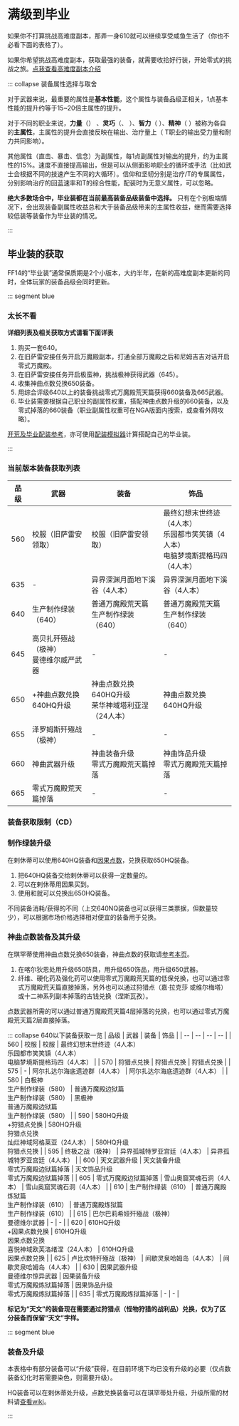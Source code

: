 # 满级到毕业

如果你不打算挑战高难度副本，那弄一身610<i class="xiv hq"></i>就可以继续享受咸鱼生活了（你也不必看下面的表格了）。

如果你希望挑战高难度副本，获取最强的装备，就需要收拾好行装，开始零式的挑战之旅。[点我查看高难度副本介绍](/topic/battle.md)

::: collapse 装备属性选择与取舍

对于武器来说，最重要的属性是**基本性能**，这个属性与装备品级正相关，1点基本性能的提升约等于15~20倍主属性的提升。

对于不同的职业来说，**力量**（<role name="melee" />） 、**灵巧**（<role name="ranged" />、<role name="ninja" />  ）、**智力**（<role name="magic" /> ）、**精神**（<role name="healer" /> ）被称为各自的**主属性**，主属性的提升会直接反映在输出、治疗量上（<role name="tank" /> T职业的输出受力量和耐力共同影响）。

其他属性（直击、暴击、信念）为副属性，每1点副属性对输出的提升，约为主属性的15%。速度不直接提高输出，但是可以从侧面影响职业的循环或手法（比如武士会根据不同的技速产生不同的大循环）。信仰和坚韧分别是治疗/T的专属属性，分别影响治疗的回蓝速率和T的综合性能，配装时为无意义属性，可以忽略。

**绝大多数场合中，毕业装都在当前最高装备品级装备中选择。** 只有在个别极端情况下，会出现装备副属性收益总和大于装备品级带来的主属性收益，继而需要选择较低装等装备作为毕业装的情况。

:::

## 毕业装的获取

FF14的“毕业装”通常保质期是2个小版本，大约半年，在新的高难度副本更新的同时，全体玩家的装备品级会同时更新。

::: segment blue
### 太长不看
**详细列表及相关获取方式请看下面详表**

1. 购买一套640<i class="xiv hq"></i>。
5. 在旧萨雷安接任务<quest name="水晶中的警告" type="plus" />开启万魔殿副本，打通全部万魔殿之后和尼姆吉吉<Pos name="迷津" :x="8.4" :y="27.4" />对话开启零式万魔殿。
4. 在旧萨雷安接任务<quest name="知识之都的咏诗之人" type="plus" />开启极蛮神，挑战极神获得武器（645）。
4. 收集神曲点数兑换650装备<!--，并使用材料将其升级为630（材料可以通过零式万魔殿炼狱篇获得）-->。
5. 用综合评级640以上的装备挑战零式万魔殿荒天篇获得660装备及665武器。
6. 毕业装需要根据自己职业的副属性权重，搭配神曲点数升级的660装备，以及零式掉落的660装备（职业副属性权重可在NGA版面内搜索，或查看外网攻略）。

[开荒及毕业配装参考](https://bbs.nga.cn/read.php?tid=36391376)，亦可使用[配装模拟器](https://asvel.github.io/ffxiv-gearing/)计算搭配自己的毕业装。

:::

### 当前版本装备获取列表

| 品级 | 武器 | 装备 | 饰品 |
| -- | -- | -- | -- |
| 560 | 校服（旧萨雷安领取） | 校服（旧萨雷安领取） | 最终幻想末世终迹（4人本）<br>乐园都市笑笑镇（4人本）<br>电脑梦境斯提格玛四（4人本） |
| 635 | - | 异界深渊月面地下溪谷（4人本） | 异界深渊月面地下溪谷（4人本） | 
| 640 | 生产制作绿装（640<i class="xiv hq"></i>） | 普通万魔殿荒天篇<br>生产制作绿装（640<i class="xiv hq"></i>） | 普通万魔殿荒天篇<br>生产制作绿装（640<i class="xiv hq"></i>） |
| 645 | 高贝扎歼殛战（极神）<br>曼德维尔威严武器 | - | - |
| 650 | <item name="极密型神典石" />+神曲点数兑换<br>640HQ升级 | 神曲点数兑换<br>640HQ升级<br>荣华神域塔利亚涅（24人本） | 神曲点数兑换<br>640HQ升级 |
| 655 | 泽罗姆斯歼殛战（极神） | - | - |
| 660 | 神曲武器升级 | 神曲装备升级<br>零式万魔殿荒天篇掉落 | 神曲饰品升级<br>零式万魔殿荒天篇掉落 |
| 665 | 零式万魔殿荒天篇掉落 | - | - |


### 装备获取限制（CD）
 
<IncludePage file="_includes/basic/restriction.md" />


### 制作绿装升级

在剌休蒂<Pos name="拉札罕" :x="10.8" :y="9.9" />可以使用640HQ装备和[因果点数](/advanced/currency.md#诗学神典石、因果神典石)，兑换获取650HQ装备。

1. 把640HQ装备交给剌休蒂可以获得一定数量的<item name="拉札罕的三类票据" />。
2. 可以在剌休蒂用因果买到<item name="象鼻狮强灵药" />。
3. 使用<item name="拉札罕的三类票据" />和<item name="象鼻狮强灵药" />就可以兑换出650HQ装备。

不同装备消耗/获得的<item name="拉札罕的三类票据" />不同（上交640NQ装备也可以获得三类票据，但数量较少），可以根据市场价格选择相对便宜的装备用于兑换。


### 神曲点数装备及其升级

在琪罕蒂<Pos name="拉札罕" :x="10.8" :y="10.3" />使用神曲点数兑换650装备，神曲点数的获取请[参考本页](/advanced/currency.md#神曲神典石)。

1. 在喀尔狄恩<Pos name="拉札罕" :x="10.9" :y="10.4" />处用<item name="至天强化纤维" />升级650防具，用<item name="至天硬化药" />升级650饰品，用<item name="至天强化药" />升级650武器。
2. 纤维、硬化药及强化药可以使用零式万魔殿荒天篇的低保兑换，也可以通过零式万魔殿荒天篇直接掉落，另外也可以通过狩猎点（嘉·拉克莎<Pos name="旧萨雷安" :x="11.9" :y="13.2" /> 或维尔梅塔<Pos name="拉札罕" :x="10.5" :y="7.4" />）或十二神系列副本掉落的古钱兑换（涅斯瓦孜<Pos name="拉札罕" :x="10.6" :y="10.0" />）。

点数武器所需的<item name="极密型神典石" />可以通过普通万魔殿荒天篇4层掉落的<item name="腐朽的荒天长剑" />兑换，也可以通过零式万魔殿荒天篇2层直接掉落。



::: collapse 640以下装备获取一览
| 品级 | 武器 | 装备 | 饰品 |
| -- | -- | -- | -- |
| 560 | 校服 | 校服 | 最终幻想末世终迹（4人本）<br>乐园都市笑笑镇（4人本）<br>电脑梦境斯提格玛四（4人本） |
| 570 | 狩猎点兑换 | 狩猎点兑换 | 狩猎点兑换 |
| 575 | - | 阿尔扎达尔海底遗迹群（4人本） | 阿尔扎达尔海底遗迹群（4人本） |
| 580 | 白极神<br>生产制作绿装（580<i class="xiv hq"></i>） | 普通万魔殿边狱篇<br>生产制作绿装（580<i class="xiv hq"></i>） | 黑极神<br>普通万魔殿边狱篇<br>生产制作绿装（580<i class="xiv hq"></i>） |
| 590 | 580HQ升级<br><item name="极小型神典石" />+狩猎点兑换 | 580HQ升级<br>狩猎点兑换<br>灿烂神域阿格莱亚（24人本） | 580HQ升级<br>狩猎点兑换 |
| 595 | 终极之战（极神） | 异界孤城特罗亚宫廷（4人本） | 异界孤城特罗亚宫廷（4人本） |
| 600 | 天文武器升级 | 天文装备升级<br>零式万魔殿边狱篇掉落 | 天文饰品升级<br>零式万魔殿边狱篇掉落 |
| 605 | 零式万魔殿边狱篇掉落 | 雪山奥窟冥魂石洞（4人本） | 雪山奥窟冥魂石洞（4人本） |
| 610 | 生产制作绿装（610<i class="xiv hq"></i>） | 普通万魔殿炼狱篇<br>生产制作绿装（610<i class="xiv hq"></i>） | 普通万魔殿炼狱篇<br>生产制作绿装（610<i class="xiv hq"></i>） |
| 615 | 巴尔巴莉希娅歼殛战（极神）<br>曼德维尔武器 | - | - |
| 620 | 610HQ升级<br><item name="极薄型神典石" />+因果点数兑换 | 610HQ升级<br>因果点数兑换<br>喜悦神域欧芙洛绪涅（24人本） | 610HQ升级<br>因果点数兑换 |
| 625 | 卢比坎特歼殛战（极神） | 间歇灵泉哈姆岛（4人本） | 间歇灵泉哈姆岛（4人本） |
| 630 | 因果武器升级<br>曼德维尔惊异武器 | 因果装备升级<br>零式万魔殿炼狱篇掉落 | 因果饰品升级<br>零式万魔殿炼狱篇掉落 |
| 635 | 零式万魔殿炼狱篇掉落 | - | - |

**标记为“天文”的装备现在需要通过狩猎点（怪物狩猎的战利品）兑换，仅为了区分装备而保留“天文”字样。**

::: segment blue

### 装备及升级

本表格中有部分装备可以“升级”获得，在目前环境下均已没有升级的必要（仅点数装备幻化时若需要染色，则需要升级）。

HQ装备可以在剌休蒂<Pos name="拉札罕" :x="10.8" :y="9.9" />处升级，点数兑换装备可以在琪罕蒂<Pos name="拉札罕" :x="10.8" :y="10.3" />处升级，升级所需的材料请[查看wiki](https://ff14.huijiwiki.com/wiki/ItemSearch)。

:::

